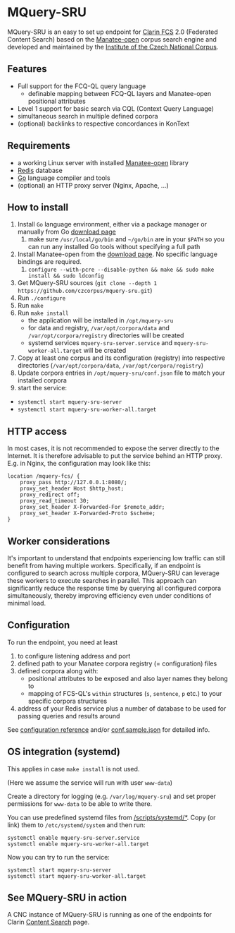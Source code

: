 # MQuery-SRU

MQuery-SRU is an easy to set up endpoint for [Clarin FCS](https://www.clarin.eu/content/federated-content-search-clarin-fcs-technical-details) 2.0 (Federated Content Search) based on the [Manatee-open](https://nlp.fi.muni.cz/trac/noske) corpus search engine and developed and maintained by the [Institute of the Czech National Corpus](https://ucnk.ff.cuni.cz/en/).

## Features

* Full support for the FCQ-QL query language
    * definable mapping between FCQ-QL layers and Manatee-open positional attributes
* Level 1 support for basic search via CQL (Context Query
Language)
* simultaneous search in multiple defined corpora
* (optional) backlinks to respective concordances in KonText


## Requirements

* a working Linux server with installed [Manatee-open](https://nlp.fi.muni.cz/trac/noske) library
* [Redis](https://redis.io/) database
* [Go](https://go.dev/)  language compiler and tools
* (optional) an HTTP proxy server (Nginx, Apache, ...)


## How to install

1. Install `Go` language environment, either via a package manager or manually from Go [download page](https://go.dev/dl/)
   1. make sure `/usr/local/go/bin` and `~/go/bin` are in your `$PATH` so you can run any installed Go tools without specifying a full path
2. Install Manatee-open from the [download page](https://nlp.fi.muni.cz/trac/noske). No specific language bindings are required.
   1. `configure --with-pcre --disable-python && make && sudo make install && sudo ldconfig`
3. Get MQuery-SRU sources (`git clone --depth 1 https://github.com/czcorpus/mquery-sru.git`)
4. Run `./configure`
5. Run `make`
6. Run `make install`
   * the application will be installed in `/opt/mquery-sru`
   * for data and registry, `/var/opt/corpora/data` and `/var/opt/corpora/registry` directories will be created
   * systemd services `mquery-sru-server.service` and `mquery-sru-worker-all.target` will be created
8. Copy at least one corpus and its configuration (registry) into respective directories (`/var/opt/corpora/data`, `/var/opt/corpora/registry`)
9. Update corpora entries in `/opt/mquery-sru/conf.json` file to match your installed corpora
10. start the service:
   * `systemctl start mquery-sru-server`
   * `systemctl start mquery-sru-worker-all.target`

## HTTP access

In most cases, it is not recommended to expose the server directly to the Internet. It is therefore advisable to put the service behind an HTTP proxy.
E.g. in Nginx, the configuration may look like this:

```
location /mquery-fcs/ {
    proxy_pass http://127.0.0.1:8080/;
    proxy_set_header Host $http_host;
    proxy_redirect off;
    proxy_read_timeout 30;
    proxy_set_header X-Forwarded-For $remote_addr;
    proxy_set_header X-Forwarded-Proto $scheme;    
}
```

## Worker considerations

It's important to understand that endpoints experiencing low traffic can still benefit from having multiple workers. Specifically, if an endpoint is configured to search across multiple corpora, MQuery-SRU can leverage these workers to execute searches in parallel. This approach can significantly reduce the response time by querying all configured corpora simultaneously, thereby improving efficiency even under conditions of minimal load.

## Configuration

To run the endpoint, you need at least

1. to configure listening address and port
2. defined path to your Manatee corpora registry (= configuration) files
2. defined corpora along with:
    * positional attributes to be exposed and also layer names they belong to
    * mapping of FCS-QL's `within` structures (`s`, `sentence`, `p` etc.) to your specific corpora structures
3. address of your Redis service plus a number of database to be used for passing queries and results around

See [configuration reference](https://github.com/czcorpus/mquery-sru/blob/main/config-reference.md) and/or [conf.sample.json](https://github.com/czcorpus/mquery-sru/blob/main/conf.sample.json) for detailed info.

## OS integration (systemd)

This applies in case `make install` is not used.

(Here we assume the service will run with user `www-data`)

Create a directory for logging (e.g. `/var/log/mquery-sru`) and set proper permissions for `www-data` to be able to write there.

You can use predefined systemd files from [/scripts/systemd/*](https://github.com/czcorpus/mquery-sru/tree/main/scripts/systemd). Copy (or link) them to `/etc/systemd/system` and then run:

```
systemctl enable mquery-sru-server.service
systemctl enable mquery-sru-worker-all.target
```

Now you can try to run the service:

```
systemctl start mquery-sru-server
systemctl start mquery-sru-worker-all.target
```

## See MQuery-SRU in action

A CNC instance of MQuery-SRU is running as one of the endpoints for Clarin [Content Search](https://contentsearch.clarin.eu/) page.
